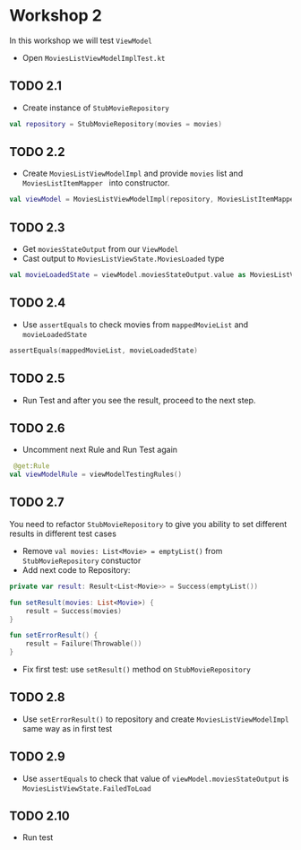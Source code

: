 # Workshop 2

In this workshop we will test `ViewModel`

- Open `MoviesListViewModelImplTest.kt`

## TODO 2.1

- Create instance of `StubMovieRepository`

```kotlin
val repository = StubMovieRepository(movies = movies)
```

## TODO 2.2

- Create `MoviesListViewModelImpl` and provide `movies` list and `MoviesListItemMapper ` into
  constructor.

```kotlin
val viewModel = MoviesListViewModelImpl(repository, MoviesListItemMapper())
```

## TODO 2.3

- Get `moviesStateOutput` from our `ViewModel`
- Cast output to `MoviesListViewState.MoviesLoaded` type

```kotlin
val movieLoadedState = viewModel.moviesStateOutput.value as MoviesListViewState.MoviesLoaded
```

## TODO 2.4

- Use `assertEquals` to check movies from `mappedMovieList` and `movieLoadedState`

```kotlin
assertEquals(mappedMovieList, movieLoadedState)
```

## TODO 2.5

- Run Test and after you see the result, proceed to the next step.

## TODO 2.6

- Uncomment next Rule and Run Test again

```kotlin
 @get:Rule
val viewModelRule = viewModelTestingRules()
```

## TODO 2.7

You need to refactor `StubMovieRepository` to give you ability to set different results in different
test cases

- Remove `val movies: List<Movie> = emptyList()` from `StubMovieRepository` constuctor
- Add next code to Repository:

```kotlin
private var result: Result<List<Movie>> = Success(emptyList())

fun setResult(movies: List<Movie>) {
    result = Success(movies)
}

fun setErrorResult() {
    result = Failure(Throwable())
}
```

- Fix first test: use `setResult()` method on `StubMovieRepository`

## TODO 2.8

- Use `setErrorResult()` to repository and create `MoviesListViewModelImpl` same way as in first
  test

## TODO 2.9

- Use `assertEquals` to check that value of `viewModel.moviesStateOutput`
  is `MoviesListViewState.FailedToLoad`

## TODO 2.10

- Run test